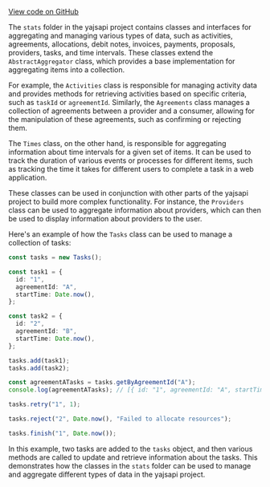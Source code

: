 [View code on GitHub](https://github.com/golemfactory/yajsapi/.autodoc/docs/json/stats)

The `stats` folder in the yajsapi project contains classes and interfaces for aggregating and managing various types of data, such as activities, agreements, allocations, debit notes, invoices, payments, proposals, providers, tasks, and time intervals. These classes extend the `AbstractAggregator` class, which provides a base implementation for aggregating items into a collection.

For example, the `Activities` class is responsible for managing activity data and provides methods for retrieving activities based on specific criteria, such as `taskId` or `agreementId`. Similarly, the `Agreements` class manages a collection of agreements between a provider and a consumer, allowing for the manipulation of these agreements, such as confirming or rejecting them.

The `Times` class, on the other hand, is responsible for aggregating information about time intervals for a given set of items. It can be used to track the duration of various events or processes for different items, such as tracking the time it takes for different users to complete a task in a web application.

These classes can be used in conjunction with other parts of the yajsapi project to build more complex functionality. For instance, the `Providers` class can be used to aggregate information about providers, which can then be used to display information about providers to the user.

Here's an example of how the `Tasks` class can be used to manage a collection of tasks:

```typescript
const tasks = new Tasks();

const task1 = {
  id: "1",
  agreementId: "A",
  startTime: Date.now(),
};

const task2 = {
  id: "2",
  agreementId: "B",
  startTime: Date.now(),
};

tasks.add(task1);
tasks.add(task2);

const agreementATasks = tasks.getByAgreementId("A");
console.log(agreementATasks); // [{ id: "1", agreementId: "A", startTime: 1234567890, stopTime: 0, retriesCount: 0, status: "pending" }]

tasks.retry("1", 1);

tasks.reject("2", Date.now(), "Failed to allocate resources");

tasks.finish("1", Date.now());
```

In this example, two tasks are added to the `tasks` object, and then various methods are called to update and retrieve information about the tasks. This demonstrates how the classes in the `stats` folder can be used to manage and aggregate different types of data in the yajsapi project.
